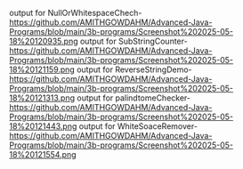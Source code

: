output for NullOrWhitespaceChech-https://github.com/AMITHGOWDAHM/Advanced-Java-Programs/blob/main/3b-programs/Screenshot%202025-05-18%20120935.png
output for SubStringCounter-https://github.com/AMITHGOWDAHM/Advanced-Java-Programs/blob/main/3b-programs/Screenshot%202025-05-18%20121159.png
output for ReverseStringDemo-https://github.com/AMITHGOWDAHM/Advanced-Java-Programs/blob/main/3b-programs/Screenshot%202025-05-18%20121313.png
output for palindtomeChecker-https://github.com/AMITHGOWDAHM/Advanced-Java-Programs/blob/main/3b-programs/Screenshot%202025-05-18%20121443.png
output for WhiteSoaceRemover-https://github.com/AMITHGOWDAHM/Advanced-Java-Programs/blob/main/3b-programs/Screenshot%202025-05-18%20121554.png
